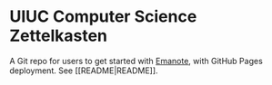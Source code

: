 # UIUC Computer Science Zettelkasten

A Git repo for users to get started with [Emanote], with GitHub Pages deployment. See [[README|README]].

[Emanote]: https://note.ema.srid.ca/
